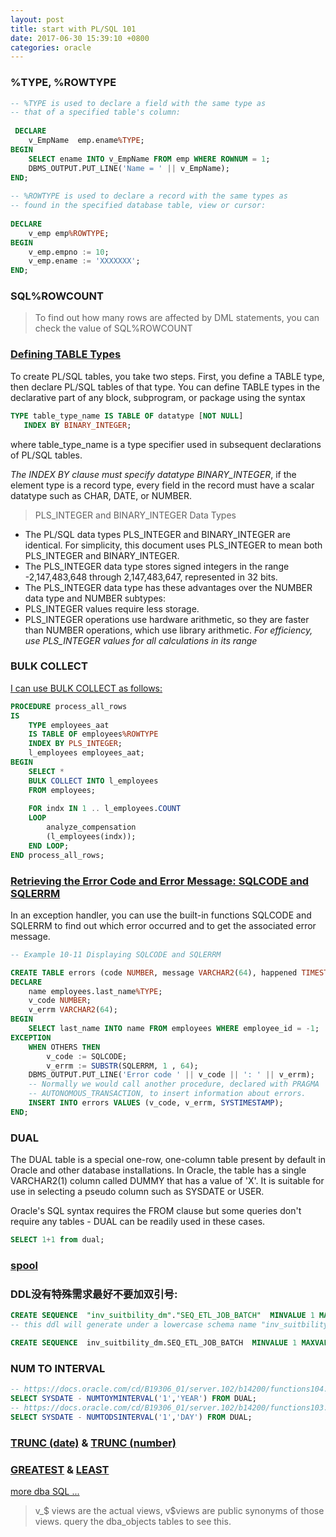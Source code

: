 ```yaml
---
layout: post
title: start with PL/SQL 101
date: 2017-06-30 15:39:10 +0800
categories: oracle
---
```


### %TYPE, %ROWTYPE
``` sql
-- %TYPE is used to declare a field with the same type as 
-- that of a specified table's column: 
 
 DECLARE
    v_EmpName  emp.ename%TYPE;
BEGIN
    SELECT ename INTO v_EmpName FROM emp WHERE ROWNUM = 1;
    DBMS_OUTPUT.PUT_LINE('Name = ' || v_EmpName);
END;
            
-- %ROWTYPE is used to declare a record with the same types as 
-- found in the specified database table, view or cursor: 
              
DECLARE
    v_emp emp%ROWTYPE;
BEGIN
    v_emp.empno := 10;
    v_emp.ename := 'XXXXXXX';
END;
```

### SQL%ROWCOUNT
> To find out how many rows are affected by DML statements, you can check the value of SQL%ROWCOUNT

### [Defining TABLE Types](https://docs.oracle.com/cd/A57673_01/DOC/server/doc/PLS23/ch4.htm)
To create PL/SQL tables, you take two steps. First, you define a TABLE type, then declare PL/SQL tables of that type. You can define TABLE types in the declarative part of any block, subprogram, or package using the syntax
``` sql
TYPE table_type_name IS TABLE OF datatype [NOT NULL]
   INDEX BY BINARY_INTEGER;
```
where table_type_name is a type specifier used in subsequent declarations of PL/SQL tables.

*The INDEX BY clause must specify datatype BINARY_INTEGER*, if the element type is a record type, every field in the record must have a scalar datatype such as CHAR, DATE, or NUMBER.

> PLS_INTEGER and BINARY_INTEGER Data Types
- The PL/SQL data types PLS_INTEGER and BINARY_INTEGER are identical. For simplicity, this document uses PLS_INTEGER to mean both PLS_INTEGER and BINARY_INTEGER.
- The PLS_INTEGER data type stores signed integers in the range -2,147,483,648 through 2,147,483,647, represented in 32 bits.
- The PLS_INTEGER data type has these advantages over the NUMBER data type and NUMBER subtypes:
- PLS_INTEGER values require less storage.
- PLS_INTEGER operations use hardware arithmetic, so they are faster than NUMBER operations, which use library arithmetic.
*For efficiency, use PLS_INTEGER values for all calculations in its range*

### BULK COLLECT
[I can use BULK COLLECT as follows:](http://www.oracle.com/technetwork/issue-archive/2008/08-mar/o28plsql-095155.html)
``` sql
PROCEDURE process_all_rows
IS
    TYPE employees_aat 
    IS TABLE OF employees%ROWTYPE
    INDEX BY PLS_INTEGER;
    l_employees employees_aat;
BEGIN
    SELECT *
    BULK COLLECT INTO l_employees
    FROM employees;
                                 
    FOR indx IN 1 .. l_employees.COUNT 
    LOOP
        analyze_compensation 
        (l_employees(indx));
    END LOOP;
END process_all_rows;
```

### [Retrieving the Error Code and Error Message: SQLCODE and SQLERRM](https://docs.oracle.com/cd/B19306_01/appdev.102/b14261/errors.htm#CJAJBAJG)
In an exception handler, you can use the built-in functions SQLCODE and SQLERRM to find out which error occurred and to get the associated error message.
``` sql
-- Example 10-11 Displaying SQLCODE and SQLERRM

CREATE TABLE errors (code NUMBER, message VARCHAR2(64), happened TIMESTAMP);
DECLARE
    name employees.last_name%TYPE;
    v_code NUMBER;
    v_errm VARCHAR2(64);
BEGIN
    SELECT last_name INTO name FROM employees WHERE employee_id = -1;
EXCEPTION
    WHEN OTHERS THEN
        v_code := SQLCODE;
        v_errm := SUBSTR(SQLERRM, 1 , 64);
    DBMS_OUTPUT.PUT_LINE('Error code ' || v_code || ': ' || v_errm);
    -- Normally we would call another procedure, declared with PRAGMA
    -- AUTONOMOUS_TRANSACTION, to insert information about errors.
    INSERT INTO errors VALUES (v_code, v_errm, SYSTIMESTAMP);
END;
```

### DUAL
The DUAL table is a special one-row, one-column table present by default in Oracle and other database installations. In Oracle, the table has a single VARCHAR2(1) column called DUMMY that has a value of 'X'. It is suitable for use in selecting a pseudo column such as SYSDATE or USER.

Oracle's SQL syntax requires the FROM clause but some queries don't require any tables - DUAL can be readily used in these cases.
``` sql
SELECT 1+1 from dual;
```

### [spool](https://docs.oracle.com/cd/E12825_01/epm.111/esb_techref/frameset.htm?maxl_commands_spool.htm)

### DDL没有特殊需求最好不要加双引号:
``` sql
CREATE SEQUENCE  "inv_suitbility_dm"."SEQ_ETL_JOB_BATCH"  MINVALUE 1 MAXVALUE 9999999;
-- this ddl will generate under a lowercase schema name "inv_suitbility_dm"

CREATE SEQUENCE  inv_suitbility_dm.SEQ_ETL_JOB_BATCH  MINVALUE 1 MAXVALUE 9999999;
```

### NUM TO INTERVAL
``` sql
-- https://docs.oracle.com/cd/B19306_01/server.102/b14200/functions104.htm
SELECT SYSDATE - NUMTOYMINTERVAL('1','YEAR') FROM DUAL;
-- https://docs.oracle.com/cd/B19306_01/server.102/b14200/functions103.htm
SELECT SYSDATE - NUMTODSINTERVAL('1','DAY') FROM DUAL;
```

### [TRUNC (date)](https://docs.oracle.com/cd/B19306_01/server.102/b14200/functions201.htm) & [TRUNC (number)](https://docs.oracle.com/cd/B19306_01/server.102/b14200/functions200.htm)

### [GREATEST](https://docs.oracle.com/cd/B19306_01/server.102/b14200/functions060.htm) & [LEAST](https://docs.oracle.com/cd/B19306_01/server.102/b14200/functions075.htm)

[more dba SQL ...](https://github.com/genghuiluo/legacy/blob/master/oracle_dba_scripts.sql)
> v\_$ views are the actual views, v$views are public synonyms of those views. query the dba\_objects tables to see this.
